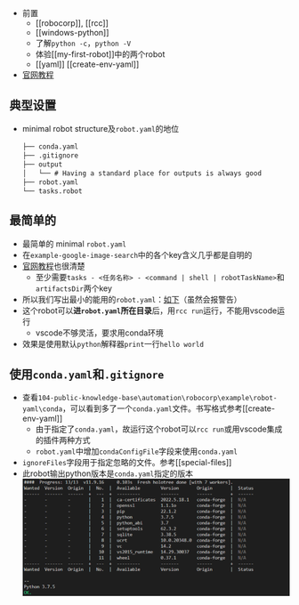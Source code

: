 - 前置
  - [[robocorp]], [[rcc]]
  - [[windows-python]]
  - 了解`python -c`，`python -V`
  - 体验[[my-first-robot]]中的两个robot
  - [[yaml]] [[create-env-yaml]]
- [官网教程](https://robocorp.com/docs/setup/robot-structure)
## 典型设置
- minimal robot structure及`robot.yaml`的地位
  ```text
  ├── conda.yaml
  ├── .gitignore
  ├── output
  │   └── # Having a standard place for outputs is always good
  ├── robot.yaml
  └── tasks.robot
  ```
## 最简单的
- 最简单的 minimal `robot.yaml`
- 在`example-google-image-search`中的各个key含义几乎都是自明的
- [官网教程](https://robocorp.com/docs/setup/robot-yaml-format)也很清楚
  - 至少需要`tasks - <任务名称> - <command | shell | robotTaskName>`和`artifactsDir`两个key
- 所以我们写出最小的能用的`robot.yaml`：[如下](../example/robot-yaml/minimal/robot.yaml)（虽然会报警告）
- 这个robot可以**进`robot.yaml`所在目录**后，用`rcc run`运行，不能用vscode运行
  - vscode不够灵活，要求用conda环境
- 效果是使用默认`python`解释器`print`一行`hello world`
## 使用`conda.yaml`和`.gitignore`
- 查看`104-public-knowledge-base\automation\robocorp\example\robot-yaml\conda`，可以看到多了一个`conda.yaml`文件。书写格式参考[[create-env-yaml]]
  - 由于指定了`conda.yaml`，故运行这个robot可以`rcc run`或用vscode集成的插件两种方式
  - `robot.yaml`中增加`condaConfigFile`字段来使用`conda.yaml`
- `ignoreFiles`字段用于指定忽略的文件。参考[[special-files]]
- 此robot输出python版本是`conda.yaml`指定的版本
  ![](conda-yaml-example.png)